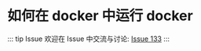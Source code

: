 # 如何在 docker 中运行 docker



::: tip Issue 
 欢迎在 Issue 中交流与讨论: [Issue 133](https://github.com/shfshanyue/Daily-Question/issues/133) 
:::



